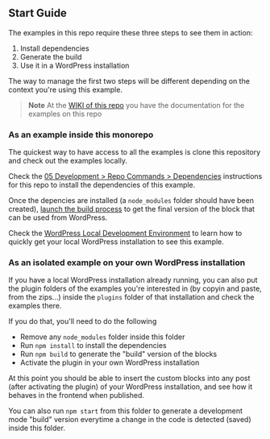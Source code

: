 
<!-- Please, do not remove these @TABLE EXAMPLES BEGIN and @TABLE EXAMPLES END comments or modify the table inside. This table is automatically generated from the data at data/examples.json and data/tags.json -->
<!-- @TABLE EXAMPLES BEGIN -->
<!-- @TABLE EXAMPLES END -->

## Start Guide

The examples in this repo require these three steps to see them in action:

1. Install dependencies
2. Generate the build
3. Use it in a WordPress installation

The way to manage the first two steps will be different depending on the context you're using this example.

> **Note**
> At the [WIKI of this repo](https://github.com/wptrainingteam/block-development-examples/wiki) you have the documentation for the examples on this repo


### As an example inside this monorepo

The quickest way to have access to all the examples is clone this repository and check out the examples locally.

Check the [05 Development > Repo Commands > Dependencies](https://github.com/wptrainingteam/block-development-examples/wiki/05-Development#dependencies) instructions for this repo to install the dependencies of this example.

Once the depencies are installed (a `node_modules` folder should have been created), [launch the build process](https://github.com/wptrainingteam/block-development-examples/wiki/05-Development#build-process) to get the final version of the block that can be used from WordPress. 

Check the [WordPress Local Development Environment](https://github.com/wptrainingteam/block-development-examples/wiki/05-Development#wordpress-local-development-environment) to learn how to quickly get your local WordPress installation to see this example.

### As an isolated example on your own WordPress installation

If you have a local WordPress installation already running, you can also put the plugin folders of the examples you're interested in (by copyin and paste, from the zips...) inside the `plugins` folder of that installation and check the examples there.

If you do that, you'll need to do the following

- Remove any `node_modules` folder inside this folder
- Run `npm install` to install the dependencies
- Run `npm build` to generate the "build" version of the blocks
- Activate the plugin in your own WordPress installation

At this point you should be able to insert the custom blocks into any post (after activating the plugin) of your WordPress installation, and see how it behaves in the frontend when published.

You can also run `npm start` from this folder to generate a development mode "build" version everytime a change in the code is detected (saved) inside this folder.


